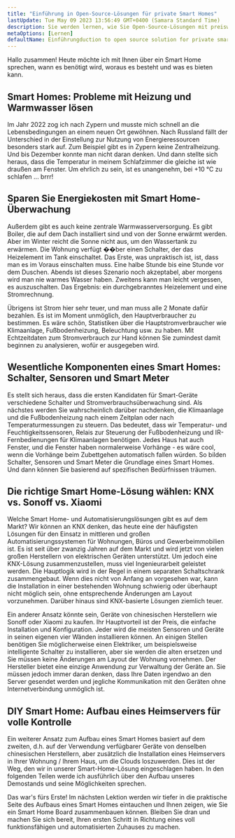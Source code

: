 ```yaml
---
title: "Einführung in Open-Source-Lösungen für private Smart Homes"
lastUpdate: Tue May 09 2023 13:56:49 GMT+0400 (Samara Standard Time)
description: Sie werden lernen, wie Sie Open-Source-Lösungen mit preiswerten Smart-Geräten integrieren können, um Ihr Smart Home privat auszurichten und nicht von Clouds abhängig zu machen.
metaOptions: [Lernen]
defaultName: Einführungduction to open source solution for private smart homes
---
```


<LessonImages src="smart-home-intro/open-source-private-smart-home-intro.png" imageClasses="mb full" />

<RoboAcademyText>
  Hallo zusammen! Heute möchte ich mit Ihnen über ein Smart Home sprechen, wann es benötigt wird, woraus es besteht und was es bieten kann.
</RoboAcademyText>

## Smart Homes: Probleme mit Heizung und Warmwasser lösen

Im Jahr 2022 zog ich nach Zypern und musste mich schnell an die Lebensbedingungen an einem neuen Ort gewöhnen. Nach Russland fällt der Unterschied in der Einstellung zur Nutzung von Energieressourcen besonders stark auf. Zum Beispiel gibt es in Zypern keine Zentralheizung. Und bis Dezember konnte man nicht daran denken. Und dann stellte sich heraus, dass die Temperatur in meinem Schlafzimmer die gleiche ist wie draußen am Fenster. Um ehrlich zu sein, ist es unangenehm, bei +10 °C zu schlafen ... brrr!

## Sparen Sie Energiekosten mit Smart Home-Überwachung

Außerdem gibt es auch keine zentrale Warmwasserversorgung. Es gibt Boiler, die auf dem Dach installiert sind und von der Sonne erwärmt werden. Aber im Winter reicht die Sonne nicht aus, um den Wassertank zu erwärmen. Die Wohnung verfügt ��ber einen Schalter, der das Heizelement im Tank einschaltet. Das Erste, was unpraktisch ist, ist, dass man es im Voraus einschalten muss. Eine halbe Stunde bis eine Stunde vor dem Duschen. Abends ist dieses Szenario noch akzeptabel, aber morgens wird man nie warmes Wasser haben. Zweitens kann man leicht vergessen, es auszuschalten. Das Ergebnis: ein durchgebranntes Heizelement und eine Stromrechnung.

Übrigens ist Strom hier sehr teuer, und man muss alle 2 Monate dafür bezahlen. Es ist im Moment unmöglich, den Hauptverbraucher zu bestimmen. Es wäre schön, Statistiken über die Hauptstromverbraucher wie Klimaanlage, Fußbodenheizung, Beleuchtung usw. zu haben. Mit Echtzeitdaten zum Stromverbrauch zur Hand können Sie zumindest damit beginnen zu analysieren, wofür er ausgegeben wird.

## Wesentliche Komponenten eines Smart Homes: Schalter, Sensoren und Smart Meter

Es stellt sich heraus, dass die ersten Kandidaten für Smart-Geräte verschiedene Schalter und Stromverbrauchsüberwachung sind. Als nächstes werden Sie wahrscheinlich darüber nachdenken, die Klimaanlage und die Fußbodenheizung nach einem Zeitplan oder nach Temperaturmessungen zu steuern. Das bedeutet, dass wir Temperatur- und Feuchtigkeitssensoren, Relais zur Steuerung der Fußbodenheizung und IR-Fernbedienungen für Klimaanlagen benötigen. Jedes Haus hat auch Fenster, und die Fenster haben normalerweise Vorhänge - es wäre cool, wenn die Vorhänge beim Zubettgehen automatisch fallen würden. So bilden Schalter, Sensoren und Smart Meter die Grundlage eines Smart Homes. Und dann können Sie basierend auf spezifischen Bedürfnissen träumen.

## Die richtige Smart Home-Lösung wählen: KNX vs. Sonoff vs. Xiaomi

Welche Smart Home- und Automatisierungslösungen gibt es auf dem Markt? Wir können an KNX denken, das heute eine der häufigsten Lösungen für den Einsatz in mittleren und großen Automatisierungssystemen für Wohnungen, Büros und Gewerbeimmobilien ist. Es ist seit über zwanzig Jahren auf dem Markt und wird jetzt von vielen großen Herstellern von elektrischen Geräten unterstützt. Um jedoch eine KNX-Lösung zusammenzustellen, muss viel Ingenieurarbeit geleistet werden. Die Hauptlogik wird in der Regel in einem separaten Schaltschrank zusammengebaut. Wenn dies nicht von Anfang an vorgesehen war, kann die Installation in einer bestehenden Wohnung schwierig oder überhaupt nicht möglich sein, ohne entsprechende Änderungen am Layout vorzunehmen. Darüber hinaus sind KNX-basierte Lösungen ziemlich teuer.

Ein anderer Ansatz könnte sein, Geräte von chinesischen Herstellern wie Sonoff oder Xiaomi zu kaufen. Ihr Hauptvorteil ist der Preis, die einfache Installation und Konfiguration. Jeder wird die meisten Sensoren und Geräte in seinen eigenen vier Wänden installieren können. An einigen Stellen benötigen Sie möglicherweise einen Elektriker, um beispielsweise intelligente Schalter zu installieren, aber sie werden die alten ersetzen und Sie müssen keine Änderungen am Layout der Wohnung vornehmen. Der Hersteller bietet eine einzige Anwendung zur Verwaltung der Geräte an. Sie müssen jedoch immer daran denken, dass Ihre Daten irgendwo an den Server gesendet werden und jegliche Kommunikation mit den Geräten ohne Internetverbindung unmöglich ist.


## DIY Smart Home: Aufbau eines Heimservers für volle Kontrolle

Ein weiterer Ansatz zum Aufbau eines Smart Homes basiert auf dem zweiten, d.h. auf der Verwendung verfügbarer Geräte von denselben chinesischen Herstellern, aber zusätzlich die Installation eines Heimservers in Ihrer Wohnung / Ihrem Haus, um die Clouds loszuwerden. Dies ist der Weg, den wir in unserer Smart-Home-Lösung eingeschlagen haben. In den folgenden Teilen werde ich ausführlich über den Aufbau unseres Demostands und seine Möglichkeiten sprechen.

<RoboAcademyText fWeight="500">
  Das war's fürs Erste! Im nächsten Lektion werden wir tiefer in die praktische Seite des Aufbaus eines Smart Homes eintauchen und Ihnen zeigen, wie Sie ein Smart Home Board zusammenbauen können. Bleiben Sie dran und machen Sie sich bereit, Ihren ersten Schritt in Richtung eines voll funktionsfähigen und automatisierten Zuhauses zu machen.
</RoboAcademyText>